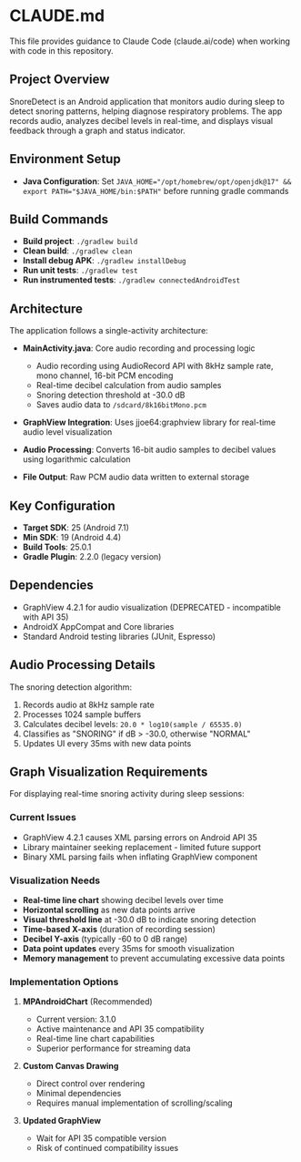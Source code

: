 # CLAUDE.md

This file provides guidance to Claude Code (claude.ai/code) when working with code in this repository.

## Project Overview

SnoreDetect is an Android application that monitors audio during sleep to detect snoring patterns, helping diagnose respiratory problems. The app records audio, analyzes decibel levels in real-time, and displays visual feedback through a graph and status indicator.

## Environment Setup

- **Java Configuration**: Set `JAVA_HOME="/opt/homebrew/opt/openjdk@17" && export PATH="$JAVA_HOME/bin:$PATH"` before running gradle commands

## Build Commands

- **Build project**: `./gradlew build`
- **Clean build**: `./gradlew clean`
- **Install debug APK**: `./gradlew installDebug`
- **Run unit tests**: `./gradlew test`
- **Run instrumented tests**: `./gradlew connectedAndroidTest`

## Architecture

The application follows a single-activity architecture:

- **MainActivity.java**: Core audio recording and processing logic
  - Audio recording using AudioRecord API with 8kHz sample rate, mono channel, 16-bit PCM encoding
  - Real-time decibel calculation from audio samples
  - Snoring detection threshold at -30.0 dB
  - Saves audio data to `/sdcard/8k16bitMono.pcm`

- **GraphView Integration**: Uses jjoe64:graphview library for real-time audio level visualization
- **Audio Processing**: Converts 16-bit audio samples to decibel values using logarithmic calculation
- **File Output**: Raw PCM audio data written to external storage

## Key Configuration

- **Target SDK**: 25 (Android 7.1)
- **Min SDK**: 19 (Android 4.4)
- **Build Tools**: 25.0.1
- **Gradle Plugin**: 2.2.0 (legacy version)

## Dependencies

- GraphView 4.2.1 for audio visualization (DEPRECATED - incompatible with API 35)
- AndroidX AppCompat and Core libraries
- Standard Android testing libraries (JUnit, Espresso)

## Audio Processing Details

The snoring detection algorithm:
1. Records audio at 8kHz sample rate
2. Processes 1024 sample buffers
3. Calculates decibel levels: `20.0 * log10(sample / 65535.0)`
4. Classifies as "SNORING" if dB > -30.0, otherwise "NORMAL"
5. Updates UI every 35ms with new data points

## Graph Visualization Requirements

For displaying real-time snoring activity during sleep sessions:

### Current Issues
- GraphView 4.2.1 causes XML parsing errors on Android API 35
- Library maintainer seeking replacement - limited future support
- Binary XML parsing fails when inflating GraphView component

### Visualization Needs
- **Real-time line chart** showing decibel levels over time
- **Horizontal scrolling** as new data points arrive
- **Visual threshold line** at -30.0 dB to indicate snoring detection
- **Time-based X-axis** (duration of recording session)
- **Decibel Y-axis** (typically -60 to 0 dB range)
- **Data point updates** every 35ms for smooth visualization
- **Memory management** to prevent accumulating excessive data points

### Implementation Options
1. **MPAndroidChart** (Recommended)
   - Current version: 3.1.0
   - Active maintenance and API 35 compatibility
   - Real-time line chart capabilities
   - Superior performance for streaming data

2. **Custom Canvas Drawing**
   - Direct control over rendering
   - Minimal dependencies
   - Requires manual implementation of scrolling/scaling

3. **Updated GraphView**
   - Wait for API 35 compatible version
   - Risk of continued compatibility issues